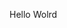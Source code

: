 Hello Wolrd























































































































































































































































































































































































































































































































































































































































































































































































































































































































































































































































































































































































































































































































































































































































































































































































































































































































































































































































































































































































































































































































































































































































































































































































































































































































































































































































































































































































































































































































































































































































































































































































































































































































































































































































































































































































































































































































































































































































































































































































































































































































































































































































































































































































































































































































































































































































































































































































































































































































































































































































































































































































































































































































































































































































































































































